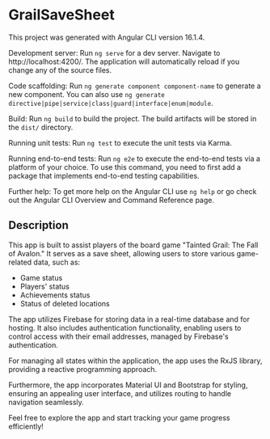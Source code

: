 # GrailSaveSheet

This project was generated with Angular CLI version 16.1.4.

Development server:
Run `ng serve` for a dev server. Navigate to http://localhost:4200/. The application will automatically reload if you change any of the source files.

Code scaffolding:
Run `ng generate component component-name` to generate a new component. You can also use `ng generate directive|pipe|service|class|guard|interface|enum|module`.

Build:
Run `ng build` to build the project. The build artifacts will be stored in the `dist/` directory.

Running unit tests:
Run `ng test` to execute the unit tests via Karma.

Running end-to-end tests:
Run `ng e2e` to execute the end-to-end tests via a platform of your choice. To use this command, you need to first add a package that implements end-to-end testing capabilities.

Further help:
To get more help on the Angular CLI use `ng help` or go check out the Angular CLI Overview and Command Reference page.

## Description

This app is built to assist players of the board game "Tainted Grail: The Fall of Avalon." It serves as a save sheet, allowing users to store various game-related data, such as:

- Game status
- Players' status
- Achievements status
- Status of deleted locations

The app utilizes Firebase for storing data in a real-time database and for hosting. It also includes authentication functionality, enabling users to control access with their email addresses, managed by Firebase's authentication.

For managing all states within the application, the app uses the RxJS library, providing a reactive programming approach.

Furthermore, the app incorporates Material UI and Bootstrap for styling, ensuring an appealing user interface, and utilizes routing to handle navigation seamlessly.

Feel free to explore the app and start tracking your game progress efficiently!

